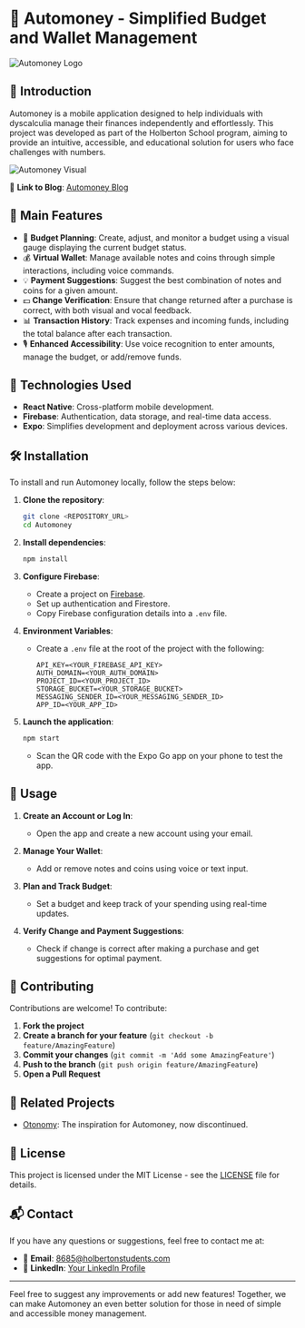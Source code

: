 # 🚀 **Automoney - Simplified Budget and Wallet Management**

![Automoney Logo](https://miro.medium.com/v2/resize:fit:4800/format:webp/1*n5mxR6uoQ4Rewx11DnS8Mw.png)

## 📝 **Introduction**

Automoney is a mobile application designed to help individuals with dyscalculia manage their finances independently and effortlessly. This project was developed as part of the Holberton School program, aiming to provide an intuitive, accessible, and educational solution for users who face challenges with numbers.

![Automoney Visual](https://miro.medium.com/v2/resize:fit:640/format:webp/1*SOoMJdYycZQgOsY7wfy88w.png)

🔗 **Link to Blog**: [Automoney Blog](https://medium.com/@8685/introducing-automoney-9569461c22f8)

## 🎨 **Main Features**

- 💸 **Budget Planning**: Create, adjust, and monitor a budget using a visual gauge displaying the current budget status.
- 💰 **Virtual Wallet**: Manage available notes and coins through simple interactions, including voice commands.
- 💡 **Payment Suggestions**: Suggest the best combination of notes and coins for a given amount.
- 💵 **Change Verification**: Ensure that change returned after a purchase is correct, with both visual and vocal feedback.
- 📊 **Transaction History**: Track expenses and incoming funds, including the total balance after each transaction.
- 🎙️ **Enhanced Accessibility**: Use voice recognition to enter amounts, manage the budget, or add/remove funds.

## 🚀 **Technologies Used**

- **React Native**: Cross-platform mobile development.
- **Firebase**: Authentication, data storage, and real-time data access.
- **Expo**: Simplifies development and deployment across various devices.

## 🛠️ **Installation**

To install and run Automoney locally, follow the steps below:

1. **Clone the repository**:

   ```bash
   git clone <REPOSITORY_URL>
   cd Automoney
   ```

2. **Install dependencies**:

   ```bash
   npm install
   ```

3. **Configure Firebase**:

   - Create a project on [Firebase](https://firebase.google.com/).
   - Set up authentication and Firestore.
   - Copy Firebase configuration details into a `.env` file.

4. **Environment Variables**:

   - Create a `.env` file at the root of the project with the following:
     ```env
     API_KEY=<YOUR_FIREBASE_API_KEY>
     AUTH_DOMAIN=<YOUR_AUTH_DOMAIN>
     PROJECT_ID=<YOUR_PROJECT_ID>
     STORAGE_BUCKET=<YOUR_STORAGE_BUCKET>
     MESSAGING_SENDER_ID=<YOUR_MESSAGING_SENDER_ID>
     APP_ID=<YOUR_APP_ID>
     ```

5. **Launch the application**:
   ```bash
   npm start
   ```
   - Scan the QR code with the Expo Go app on your phone to test the app.

## 📱 **Usage**

1. **Create an Account or Log In**:

   - Open the app and create a new account using your email.

2. **Manage Your Wallet**:

   - Add or remove notes and coins using voice or text input.

3. **Plan and Track Budget**:

   - Set a budget and keep track of your spending using real-time updates.

4. **Verify Change and Payment Suggestions**:
   - Check if change is correct after making a purchase and get suggestions for optimal payment.

## 🤝 **Contributing**

Contributions are welcome! To contribute:

1. **Fork the project**
2. **Create a branch for your feature** (`git checkout -b feature/AmazingFeature`)
3. **Commit your changes** (`git commit -m 'Add some AmazingFeature'`)
4. **Push to the branch** (`git push origin feature/AmazingFeature`)
5. **Open a Pull Request**

## 🔗 **Related Projects**

- [Otonomy](https://www.autonomia.org/article/otonomy-pour-faciliter-la-gestion-de-son-portefeuille): The inspiration for Automoney, now discontinued.

## 📜 **License**

This project is licensed under the MIT License - see the [LICENSE](LICENSE) file for details.

## 📬 **Contact**

If you have any questions or suggestions, feel free to contact me at:

- 📧 **Email**: 8685@holbertonstudents.com
- 🔗 **LinkedIn**: [Your LinkedIn Profile](https://www.linkedin.com/in/catherine-jiguet-877a5591/)

---

Feel free to suggest any improvements or add new features! Together, we can make Automoney an even better solution for those in need of simple and accessible money management.
